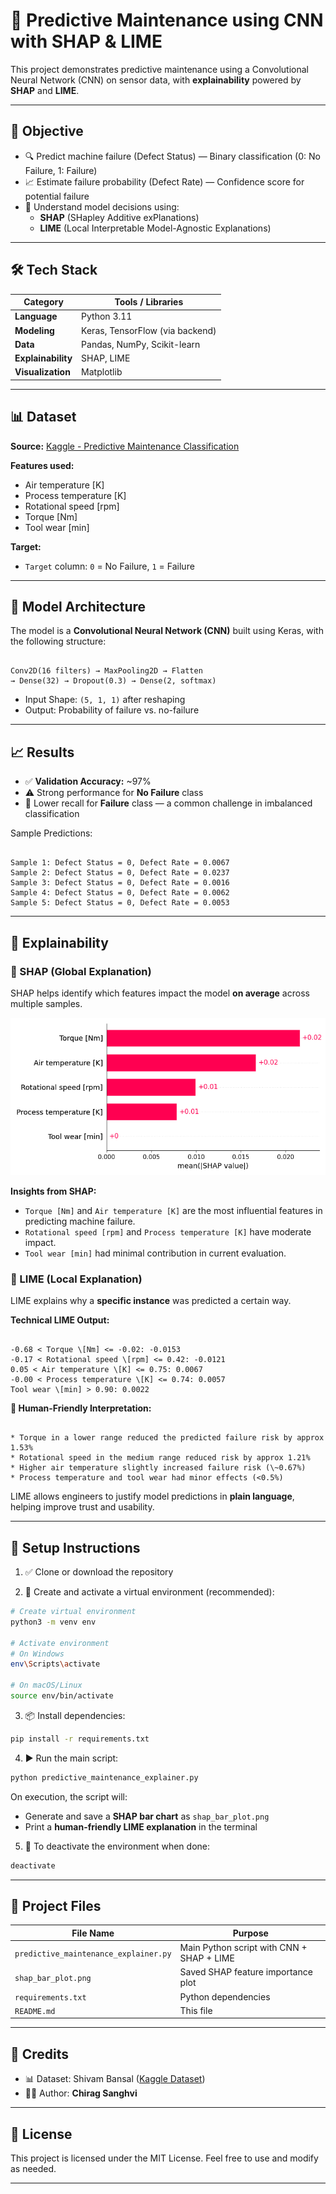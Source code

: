 # 🧠 Predictive Maintenance using CNN with SHAP & LIME

This project demonstrates predictive maintenance using a Convolutional Neural Network (CNN) on sensor data, with **explainability** powered by **SHAP** and **LIME**.

---

## 🎯 Objective

- 🔍 Predict machine failure (Defect Status) — Binary classification (0: No Failure, 1: Failure)
- 📈 Estimate failure probability (Defect Rate) — Confidence score for potential failure
- 🧠 Understand model decisions using:
  - **SHAP** (SHapley Additive exPlanations)
  - **LIME** (Local Interpretable Model-Agnostic Explanations)

---

## 🛠 Tech Stack

| Category        | Tools / Libraries                            |
|----------------|-----------------------------------------------|
| **Language**    | Python 3.11                                   |
| **Modeling**    | Keras, TensorFlow (via backend)               |
| **Data**        | Pandas, NumPy, Scikit-learn                   |
| **Explainability** | SHAP, LIME                                |
| **Visualization** | Matplotlib                                 |

---

## 📊 Dataset

**Source:** [Kaggle - Predictive Maintenance Classification](https://www.kaggle.com/datasets/shivamb/machine-predictive-maintenance-classification)

**Features used:**
- Air temperature [K]
- Process temperature [K]
- Rotational speed [rpm]
- Torque [Nm]
- Tool wear [min]

**Target:**
- `Target` column: `0` = No Failure, `1` = Failure

---

## 🧠 Model Architecture

The model is a **Convolutional Neural Network (CNN)** built using Keras, with the following structure:

```

Conv2D(16 filters) → MaxPooling2D → Flatten
→ Dense(32) → Dropout(0.3) → Dense(2, softmax)

```

- Input Shape: `(5, 1, 1)` after reshaping
- Output: Probability of failure vs. no-failure

---

## 📈 Results

- ✅ **Validation Accuracy:** ~97%
- ⚠️ Strong performance for **No Failure** class
- 🚨 Lower recall for **Failure** class — a common challenge in imbalanced classification

Sample Predictions:
```

Sample 1: Defect Status = 0, Defect Rate = 0.0067
Sample 2: Defect Status = 0, Defect Rate = 0.0237
Sample 3: Defect Status = 0, Defect Rate = 0.0016
Sample 4: Defect Status = 0, Defect Rate = 0.0062
Sample 5: Defect Status = 0, Defect Rate = 0.0053

```

---

## 🧪 Explainability

### 🔹 SHAP (Global Explanation)

SHAP helps identify which features impact the model **on average** across multiple samples.

![SHAP Feature Importance](shap_bar_plot.png)

**Insights from SHAP:**
- `Torque [Nm]` and `Air temperature [K]` are the most influential features in predicting machine failure.
- `Rotational speed [rpm]` and `Process temperature [K]` have moderate impact.
- `Tool wear [min]` had minimal contribution in current evaluation.

### 🔸 LIME (Local Explanation)

LIME explains why a **specific instance** was predicted a certain way.

**Technical LIME Output:**
```

-0.68 < Torque \[Nm] <= -0.02: -0.0153
-0.17 < Rotational speed \[rpm] <= 0.42: -0.0121
0.05 < Air temperature \[K] <= 0.75: 0.0067
-0.00 < Process temperature \[K] <= 0.74: 0.0057
Tool wear \[min] > 0.90: 0.0022

```

**📝 Human-Friendly Interpretation:**
```

* Torque in a lower range reduced the predicted failure risk by approx 1.53%
* Rotational speed in the medium range reduced risk by approx 1.21%
* Higher air temperature slightly increased failure risk (\~0.67%)
* Process temperature and tool wear had minor effects (<0.5%)

````

LIME allows engineers to justify model predictions in **plain language**, helping improve trust and usability.

---

## 🧰 Setup Instructions

1. ✅ Clone or download the repository

2. 🐍 Create and activate a virtual environment (recommended):

```bash
# Create virtual environment
python3 -m venv env

# Activate environment
# On Windows
env\Scripts\activate

# On macOS/Linux
source env/bin/activate
````

3. 📦 Install dependencies:

```bash
pip install -r requirements.txt
```

4. ▶️ Run the main script:

```bash
python predictive_maintenance_explainer.py
```

On execution, the script will:

* Generate and save a **SHAP bar chart** as `shap_bar_plot.png`
* Print a **human-friendly LIME explanation** in the terminal

5. 🧹 To deactivate the environment when done:

```bash
deactivate
```

---

## 📁 Project Files

| File Name                         | Purpose                                   |
| --------------------------------- | ----------------------------------------- |
| `predictive_maintenance_explainer.py` | Main Python script with CNN + SHAP + LIME |
| `shap_bar_plot.png`               | Saved SHAP feature importance plot        |
| `requirements.txt`                | Python dependencies                       |
| `README.md`                       | This file                                 |

---

## 📍 Credits

* 📊 Dataset: Shivam Bansal ([Kaggle Dataset](https://www.kaggle.com/datasets/shivamb/machine-predictive-maintenance-classification))
* 👨‍💻 Author: **Chirag Sanghvi**

---

## 📜 License

This project is licensed under the MIT License. Feel free to use and modify as needed.

---
